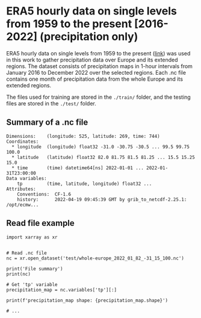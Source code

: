 # ERA5 hourly data on single levels from 1959 to the present [2016-2022] (precipitation only)

ERA5 hourly data on single levels from 1959 to the present ([link](https://cds.climate.copernicus.eu/cdsapp#!/dataset/reanalysis-era5-single-levels?tab=overview)) was used in this work to gather precipitation data over Europe and its extended regions. The dataset consists of precipitation maps in 1-hour intervals from January 2016 to December 2022 over the selected regions. Each .nc file contains one month of precipitation data from the whole Europe and its extended regions.

The files used for training are stored in the ```./train/``` folder, and the testing files are stored in the ```./test/``` folder.

## Summary of a .nc file
```
Dimensions:    (longitude: 525, latitude: 269, time: 744)
Coordinates:
  * longitude  (longitude) float32 -31.0 -30.75 -30.5 ... 99.5 99.75 100.0
  * latitude   (latitude) float32 82.0 81.75 81.5 81.25 ... 15.5 15.25 15.0
  * time       (time) datetime64[ns] 2022-01-01 ... 2022-01-31T23:00:00
Data variables:
    tp         (time, latitude, longitude) float32 ...
Attributes:
    Conventions:  CF-1.6
    history:      2022-04-19 09:45:39 GMT by grib_to_netcdf-2.25.1: /opt/ecmw...
```

## Read file example

```
import xarray as xr


# Read .nc file
nc = xr.open_dataset('test/whole-europe_2022_01_82_-31_15_100.nc')

print('File summary')
print(nc)

# Get 'tp' variable
precipitation_map = nc.variables['tp'][:]

print(f'precipitation_map shape: {precipitation_map.shape}')

# ...
```
